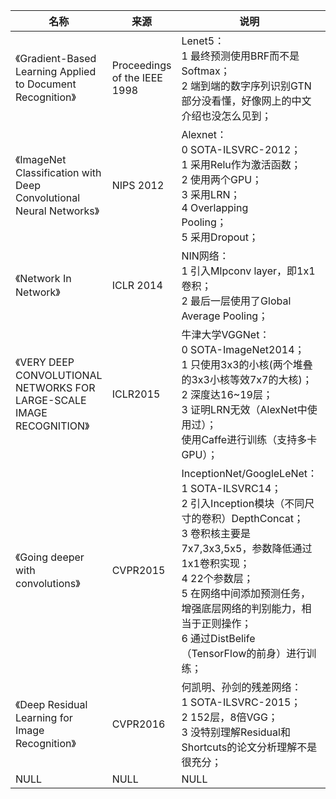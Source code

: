 |名称  |  来源   | 说明  |状态   | 备注  |
|  ----  | ----  |----  | ----  |----  |
| 《Gradient-Based Learning Applied to Document Recognition》| Proceedings of the IEEE 1998|Lenet5：<br/>1 最终预测使用BRF而不是Softmax；<br/>2 端到端的数字序列识别GTN部分没看懂，好像网上的中文介绍也没怎么见到；|NULL |NULL |
| 《ImageNet Classification with Deep Convolutional Neural Networks》 | NIPS 2012 |Alexnet：<br/>0 SOTA-ILSVRC-2012；<br/>1 采用Relu作为激活函数；<br/>2 使用两个GPU；<br/>3 采用LRN；<br/>4 Overlapping<br/> Pooling；<br/>5 采用Dropout；  |NULL |NULL |
| 《Network In Network》| ICLR 2014|NIN网络：<br/>1 引入Mlpconv layer，即1x1卷积；<br/>2 最后一层使用了Global Average Pooling；|NULL |Global average pooling参考：mountain blue：Global average pooling--<Network In Network>
| 《VERY DEEP CONVOLUTIONAL NETWORKS FOR LARGE-SCALE IMAGE RECOGNITION》| ICLR2015|牛津大学VGGNet：<br/>0 SOTA-ImageNet2014；<br/>1 只使用3x3的小核(两个堆叠的3x3小核等效7x7的大核)；<br/>2 深度达16~19层；<br/>3 证明LRN无效（AlexNet中使用过）；<br/>使用Caffe进行训练（支持多卡GPU）；|NULL |NULL |
| 《Going deeper with convolutions》 | CVPR2015 |InceptionNet/GoogleLeNet：<br/>1 SOTA-ILSVRC14；<br/>2 引入Inception模块（不同尺寸的卷积）DepthConcat；<br/>3 卷积核主要是7x7,3x3,5x5，参数降低通过1x1卷积实现；<br/>4 22个参数层；<br/>5 在网络中间添加预测任务，增强底层网络的判别能力，相当于正则操作；<br/>6 通过DistBelife（TensorFlow的前身）进行训练； |NULL |DepthConcat：https://qastack.cn/stats/184823/how-does-the-depthconcat-operation-in-going-deeper-with-convolutions-work |
| 《Deep Residual Learning for Image Recognition》 | CVPR2016 |何凯明、孙剑的残差网络：<br/>1 SOTA-ILSVRC-2015；<br/>2 152层，8倍VGG；<br/>3 没特别理解Residual和Shortcuts的论文分析理解不是很充分； |NULL |Hightway network：Uno Whoiam：Highway Networks：ResNet，我是你爸爸 |
| NULL  | NULL |NULL |NULL |NULL |
